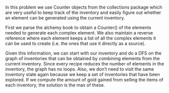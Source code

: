 In this problem we use Counter objects from the collections package which are
very useful to keep track of the inventory and easily figure out whether an element can be generated using
the current inventory.

First we parse the alchemy book to obtain a Counter() of the elements needed to generate each complex element.
We also maintain a reverse reference where each element keeps a list of all the complex elements it can
be used to create (i.e. the ones that use it directly as a source).

Given this information, we can start with our inventory and do a DFS on the graph of inventories that can be obtained by
combining elements from the current inventory.
Since every recipe reduces the number of elements in the inventory, the graph has no loops.
Also, we don’t need to visit the same inventory state again because we keep a set of inventories that have been explored.
If we compute the amount of gold gained from selling the items of each inventory, the solution is the max of these.
